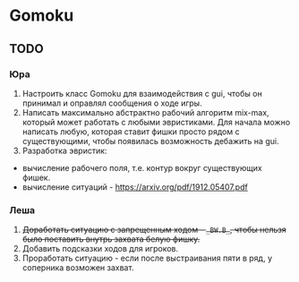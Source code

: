 
# Gomoku 

## TODO
### Юра
1. Настроить класс Gomoku для взаимодействия с gui, чтобы он принимал и оправлял сообщения о ходе игры.
2. Написать максимально абстрактно рабочий алгоритм mix-max, который может работать с любыми эвристиками. 
Для начала можно написать любую, которая ставит фишки просто рядом с существующими, чтобы появилась возможность 
дебажить на gui.
3. Разработка эвристик:
- вычисление рабочего поля, т.е. контур вокруг существующих фишек.
- вычисление ситуаций - https://arxiv.org/pdf/1912.05407.pdf

### Леша
1. ~~Доработать ситуацию с запрещенным ходом - `_BW.B_`, чтобы нельзя было поставить внутрь захвата белую фишку.~~
2. Добавить подсказки ходов для игроков.
3. Проработать ситуацию - если после выстраивания пяти в ряд, у соперника возможен захват.
